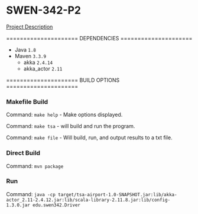 # SWEN-342-P2

[Project Description](http://www.se.rit.edu/~swen-342/projects/TSA-ActorProject.html)

=====================  DEPENDENCIES ===================== 

* Java `1.8`
* Maven `3.3.9`
  * akka `2.4.14`
  * akka_actor `2.11`

===================== BUILD OPTIONS ===================== 

### Makefile Build

Command: `make help`	- Make options displayed.

Command: `make tsa` 	- will build and run the program.

Command: `make file` - Will build, run, and output results to a txt file.



### Direct Build

Command: `mvn package`

### Run

Command: `java -cp target/tsa-airport-1.0-SNAPSHOT.jar:lib/akka-actor_2.11-2.4.12.jar:lib/scala-library-2.11.8.jar:lib/config-1.3.0.jar edu.swen342.Driver`